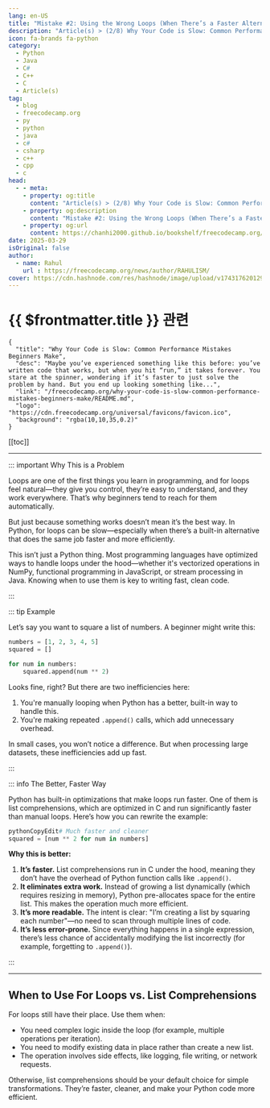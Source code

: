 ```yaml
---
lang: en-US
title: "Mistake #2: Using the Wrong Loops (When There’s a Faster Alternative)"
description: "Article(s) > (2/8) Why Your Code is Slow: Common Performance Mistakes Beginners Make"
icon: fa-brands fa-python
category:
  - Python
  - Java
  - C#
  - C++
  - C
  - Article(s)
tag:
  - blog
  - freecodecamp.org
  - py
  - python
  - java
  - c#
  - csharp
  - c++
  - cpp
  - c
head:
  - - meta:
    - property: og:title
      content: "Article(s) > (2/8) Why Your Code is Slow: Common Performance Mistakes Beginners Make"
    - property: og:description
      content: "Mistake #2: Using the Wrong Loops (When There’s a Faster Alternative)"
    - property: og:url
      content: https://chanhi2000.github.io/bookshelf/freecodecamp.org/why-your-code-is-slow-common-performance-mistakes-beginners-make/mistake-2-using-the-wrong-loops-when-theres-a-faster-alternative.html
date: 2025-03-29
isOriginal: false
author:
  - name: Rahul
    url : https://freecodecamp.org/news/author/RAHULISM/
cover: https://cdn.hashnode.com/res/hashnode/image/upload/v1743176201295/448f0407-8a15-4b59-a91f-8a197bc07578.png
---
```


# {{ $frontmatter.title }} 관련

```component VPCard
{
  "title": "Why Your Code is Slow: Common Performance Mistakes Beginners Make",
  "desc": "Maybe you’ve experienced something like this before: you’ve written code that works, but when you hit “run,” it takes forever. You stare at the spinner, wondering if it’s faster to just solve the problem by hand. But you end up looking something like...",
  "link": "/freecodecamp.org/why-your-code-is-slow-common-performance-mistakes-beginners-make/README.md",
  "logo": "https://cdn.freecodecamp.org/universal/favicons/favicon.ico",
  "background": "rgba(10,10,35,0.2)"
}
```

[[toc]]

---

<SiteInfo
  name="Why Your Code is Slow: Common Performance Mistakes Beginners Make"
  desc="Maybe you’ve experienced something like this before: you’ve written code that works, but when you hit “run,” it takes forever. You stare at the spinner, wondering if it’s faster to just solve the problem by hand. But you end up looking something like..."
  url="https://freecodecamp.org/news/why-your-code-is-slow-common-performance-mistakes-beginners-make#heading-mistake-2-using-the-wrong-loops-when-theres-a-faster-alternative"
  logo="https://cdn.freecodecamp.org/universal/favicons/favicon.ico"
  preview="https://cdn.hashnode.com/res/hashnode/image/upload/v1743176201295/448f0407-8a15-4b59-a91f-8a197bc07578.png"/>

::: important Why This is a Problem

Loops are one of the first things you learn in programming, and for loops feel natural—they give you control, they’re easy to understand, and they work everywhere. That’s why beginners tend to reach for them automatically.

But just because something works doesn’t mean it’s the best way. In Python, for loops can be slow—especially when there’s a built-in alternative that does the same job faster and more efficiently.

This isn’t just a Python thing. Most programming languages have optimized ways to handle loops under the hood—whether it's vectorized operations in NumPy, functional programming in JavaScript, or stream processing in Java. Knowing when to use them is key to writing fast, clean code.

:::

::: tip Example

Let’s say you want to square a list of numbers. A beginner might write this:

```py
numbers = [1, 2, 3, 4, 5]
squared = []

for num in numbers:
    squared.append(num ** 2)
```

Looks fine, right? But there are two inefficiencies here:

1. You're manually looping when Python has a better, built-in way to handle this.
2. You're making repeated `.append()` calls, which add unnecessary overhead.

In small cases, you won’t notice a difference. But when processing large datasets, these inefficiencies add up fast.

:::

::: info The Better, Faster Way

Python has built-in optimizations that make loops run faster. One of them is list comprehensions, which are optimized in C and run significantly faster than manual loops. Here’s how you can rewrite the example:

```py
pythonCopyEdit# Much faster and cleaner
squared = [num ** 2 for num in numbers]
```

**Why this is better:**

1. **It’s faster.** List comprehensions run in C under the hood, meaning they don’t have the overhead of Python function calls like `.append()`.
2. **It eliminates extra work.** Instead of growing a list dynamically (which requires resizing in memory), Python pre-allocates space for the entire list. This makes the operation much more efficient.
3. **It’s more readable.** The intent is clear: "I’m creating a list by squaring each number"—no need to scan through multiple lines of code.
4. **It’s less error-prone.** Since everything happens in a single expression, there’s less chance of accidentally modifying the list incorrectly (for example, forgetting to `.append()`).

:::

---

## When to Use For Loops vs. List Comprehensions

For loops still have their place. Use them when:

- You need complex logic inside the loop (for example, multiple operations per iteration).
- You need to modify existing data in place rather than create a new list.
- The operation involves side effects, like logging, file writing, or network requests.

Otherwise, list comprehensions should be your default choice for simple transformations. They’re faster, cleaner, and make your Python code more efficient.
